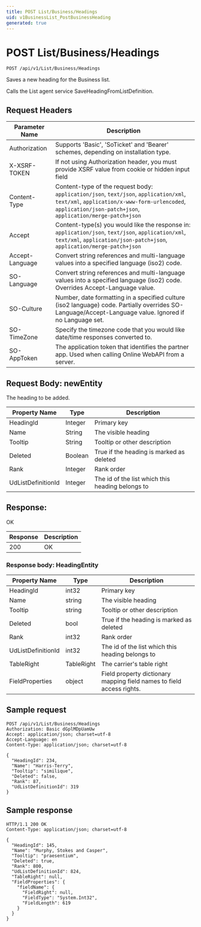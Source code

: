 ```yaml
---
title: POST List/Business/Headings
uid: v1BusinessList_PostBusinessHeading
generated: true
---
```


# POST List/Business/Headings

```http
POST /api/v1/List/Business/Headings
```

Saves a new heading for the Business list.


Calls the List agent service SaveHeadingFromListDefinition.







## Request Headers

| Parameter Name | Description |
|----------------|-------------|
| Authorization  | Supports 'Basic', 'SoTicket' and 'Bearer' schemes, depending on installation type. |
| X-XSRF-TOKEN   | If not using Authorization header, you must provide XSRF value from cookie or hidden input field |
| Content-Type | Content-type of the request body: `application/json`, `text/json`, `application/xml`, `text/xml`, `application/x-www-form-urlencoded`, `application/json-patch+json`, `application/merge-patch+json` |
| Accept         | Content-type(s) you would like the response in: `application/json`, `text/json`, `application/xml`, `text/xml`, `application/json-patch+json`, `application/merge-patch+json` |
| Accept-Language | Convert string references and multi-language values into a specified language (iso2) code. |
| SO-Language | Convert string references and multi-language values into a specified language (iso2) code. Overrides Accept-Language value. |
| SO-Culture | Number, date formatting in a specified culture (iso2 language) code. Partially overrides SO-Language/Accept-Language value. Ignored if no Language set. |
| SO-TimeZone | Specify the timezone code that you would like date/time responses converted to. |
| SO-AppToken | The application token that identifies the partner app. Used when calling Online WebAPI from a server. |

## Request Body: newEntity 

The heading to be added. 

| Property Name | Type |  Description |
|----------------|------|--------------|
| HeadingId | Integer | Primary key |
| Name | String | The visible heading |
| Tooltip | String | Tooltip or other description |
| Deleted | Boolean | True if the heading is marked as deleted |
| Rank | Integer | Rank order |
| UdListDefinitionId | Integer | The id of the list which this heading belongs to |

## Response:

OK

| Response | Description |
|----------------|-------------|
| 200 | OK |

### Response body: HeadingEntity

| Property Name | Type |  Description |
|----------------|------|--------------|
| HeadingId | int32 | Primary key |
| Name | string | The visible heading |
| Tooltip | string | Tooltip or other description |
| Deleted | bool | True if the heading is marked as deleted |
| Rank | int32 | Rank order |
| UdListDefinitionId | int32 | The id of the list which this heading belongs to |
| TableRight | TableRight | The carrier's table right |
| FieldProperties | object | Field property dictionary mapping field names to field access rights. |

## Sample request

```http!
POST /api/v1/List/Business/Headings
Authorization: Basic dGplMDpUamUw
Accept: application/json; charset=utf-8
Accept-Language: en
Content-Type: application/json; charset=utf-8

{
  "HeadingId": 234,
  "Name": "Harris-Terry",
  "Tooltip": "similique",
  "Deleted": false,
  "Rank": 87,
  "UdListDefinitionId": 319
}
```

## Sample response

```http_
HTTP/1.1 200 OK
Content-Type: application/json; charset=utf-8

{
  "HeadingId": 145,
  "Name": "Murphy, Stokes and Casper",
  "Tooltip": "praesentium",
  "Deleted": true,
  "Rank": 800,
  "UdListDefinitionId": 824,
  "TableRight": null,
  "FieldProperties": {
    "fieldName": {
      "FieldRight": null,
      "FieldType": "System.Int32",
      "FieldLength": 619
    }
  }
}
```
